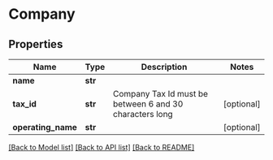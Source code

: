 # Company

## Properties
Name | Type | Description | Notes
------------ | ------------- | ------------- | -------------
**name** | **str** |  | 
**tax_id** | **str** | Company Tax Id must be between 6 and 30 characters long | [optional] 
**operating_name** | **str** |  | [optional] 

[[Back to Model list]](../README.md#documentation-for-models) [[Back to API list]](../README.md#documentation-for-api-endpoints) [[Back to README]](../README.md)


